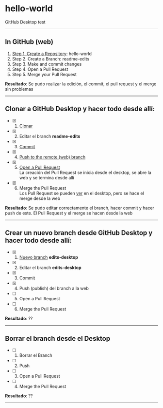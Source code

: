 # hello-world
GitHub Desktop test

---

## In GitHub (web)

1. [Step 1. Create a Repository](https://guides.github.com/activities/hello-world/): hello-world
2. Step 2. Create a Branch: readme-edits
3. Step 3. Make and commit changes
4. Step 4. Open a Pull Request
5. Step 5. Merge your Pull Request

**Resultado**: Se pudo realizar la edición, el commit, el pull request y el merge sin problemas

---

## Clonar a GitHub Desktop y hacer todo desde allí:

- [x] 1. [Clonar](https://help.github.com/desktop/guides/contributing-to-projects/cloning-a-repository-from-github-desktop/)
- [x] 2. Editar el branch **readme-edits**
- [x] 3. [Commit](https://help.github.com/desktop/guides/contributing-to-projects/committing-and-reviewing-changes-to-your-project/)
- [x] 4. [Push to the remote (web) branch](https://help.github.com/desktop/guides/contributing-to-projects/committing-and-reviewing-changes-to-your-project/)
- [x] 5. [Open a Pull Request](https://help.github.com/desktop/guides/contributing-to-projects/creating-a-pull-request/)  
    La creación del Pull Request se inicia desde el desktop, se abre la web y se termina desde allí
- [x] 6. Merge the Pull Request  
    Los Pull Request se pueden [ver](https://help.github.com/desktop/guides/contributing-to-projects/accessing-a-pull-request-locally/) en el desktop, pero se hace el merge desde la web

**Resultado**: Se pudo editar correctamente el branch, hacer commit y hacer push de este. El Pull Request y el merge se hacen desde la web

---

## Crear un nuevo branch desde GitHub Desktop y hacer todo desde allí:

- [x] 1. [Nuevo branch](https://help.github.com/desktop/guides/contributing-to-projects/creating-a-branch-for-your-work/) **edits-desktop**
- [x] 2. Editar el branch **edits-desktop**
- [x] 3. Commit
- [x] 4. Push (publish) del branch a la web
- [ ] 5. Open a Pull Request
- [ ] 6. Merge the Pull Request

**Resultado**: ??

---

## Borrar el branch desde el Desktop

- [ ] 1. Borrar el Branch
- [ ] 2. Push
- [ ] 3. Open a Pull Request
- [ ] 4. Merge the Pull Request

**Resultado**: ??

---
